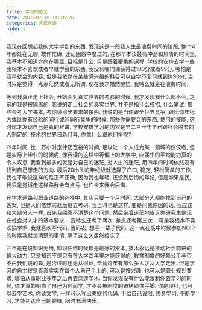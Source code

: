 ```yaml
---
title: 学习的意义
date: 2018-07-10 14:26:26
categories: 且说且话
hide: 1
---
```


我现在回想起我的大学学到的东西, 发现这是一段我人生最浪费时间的阶段, 整个4年都处在无聊, 故作忙碌, 迷茫困惑中度过的, 在那个本该最有冲劲和热情的时间里, 我基本不知道方向在哪里, 目标是什么. 只是跟着密集的课程, 学校的安排去学一些我根本不喜欢或者早就学会的东西, 我没有哪门课获得过100分或者95分, 哪怕是我早就会的内容, 但是我依然在某些感兴趣的科目可以自学不复习就到达90分, 当时只是觉得一点点茫然或者无所谓, 现在我才幡然醒悟, 我特么就是在浪费时间.

等到我真正走上社会, 开始面对真实世界的考验的时候, 我才发现我什么都不会, 之前的我是被隔离的. 我说的走上社会的真实世界, 并不是指什么校招, 什么笔试, 那些会考大学书本, 考你绩点里要求的东西. 我说的是当你跟全世界竞争, 跟比你年纪大或比你有经验的同行或非同行竞争的时候, 那些你需要会的东西, 使用的技能, 这时你才发现自己是真的稚嫩. 学校安排学习的内容是早二三十年早已跟社会脱节的人制定的, 技术的世界日新月异, 你拿什么跟他们争呢?

四年时间, 比一万小时定律还宽裕的时间, 足以让一个人成为某一领域的佼佼者, 但是实际上毕业的时候呢, 像我读的这样中等偏上的大学中, 应届生的平均能力真的令人叹息. 我看到最多的就是对自己的迷茫, 对人生的迷茫, 用四年的时间依然没有找到自己想走的方向. 最后20出头的年纪级就选择了户口, 稳定, 轻松简单的工作, 我也不敢说这样的路正不正确, 因为我也年轻, 还没到后悔的年纪, 但是如果是我, 我只是觉得走这样路我会有点亏. 也许未来我会后悔.

在学术道路和职业道路的选择中, 其实只要一个月时间, 大部分人都能找到自己的答案,  但是人们依然前赴后继去考研. 我当时也是这样, 要是问我原因的话, 我应该和大部分人一样, 首先我回答不清楚这个问题, 然后带着迷茫地告诉你研究生是现在社会对人才的基本要求… 我特么还考了两次, 差点还考第三次… 可是我根本不喜欢搞学术, 我就喜欢写代码, 当码农, 想写一辈子代码, 这一点在高中时候参加NOIP的时候我就想清楚的事情, 隔了这么久居然给忘了…

并不是在说知识无用, 知识任何时候都是最好的资本, 技术永远是推动社会前进的最大动力. 只是知识不是只有在大学四年里才能获得的, 教育制度的好赖公平与否不由我们说的算, 是否过时也无从得证, 毕竟每年有那么多人才从大学走出. 但是学习的自主权是真真实实在每个人自己手上的, 可以是按兴趣, 也可以是职业规划要求, 哪怕从事职业多年之后再去深造学术. 当你发现没有什么能限制你去学习的时候, 你才真的明白了自己为何而学, 才不会被制度的镣铐锁住手脚. 你是理科, 也可以去学艺术, 你读文学, 一样可以写出美妙的代码. 不给自己设限, 终身学习, 不断学习, 才能到达自己的巅峰, 同时充满快乐. 

